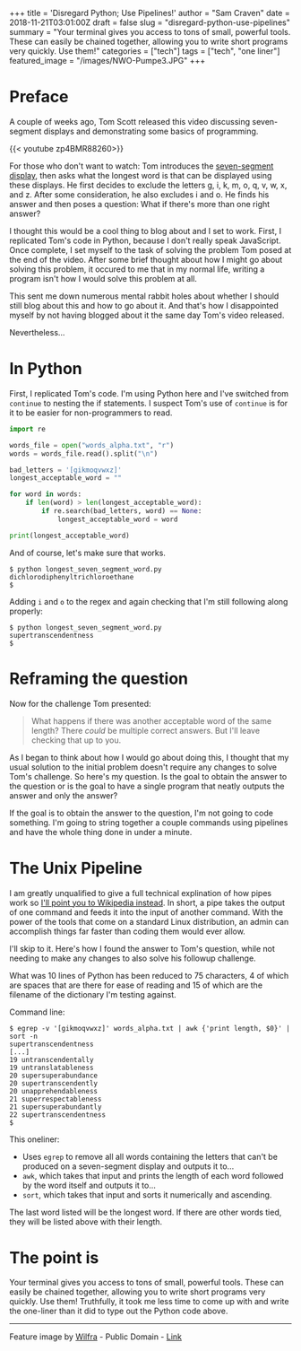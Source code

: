 +++
title = 'Disregard Python; Use Pipelines!'
author = "Sam Craven"
date = 2018-11-21T03:01:00Z
draft = false
slug = "disregard-python-use-pipelines"
summary = "Your terminal gives you access to tons of small, powerful tools. These can easily be chained together, allowing you to write short programs very quickly. Use them!"
categories = ["tech"]
tags = ["tech", "one liner"]
featured_image = "/images/NWO-Pumpe3.JPG"
+++

# Preface

A couple of weeks ago, Tom Scott released this video discussing seven-segment displays and demonstrating some basics of programming.

{{< youtube zp4BMR88260>}}

For those who don't want to watch: Tom introduces the [seven-segment display](https://en.wikipedia.org/wiki/Seven-segment_display), then asks what the longest word is that can be displayed using these displays. He first decides to exclude the letters g, i, k, m, o, q, v, w, x, and z. After some consideration, he also excludes i and o. He finds his answer and then poses a question: What if there's more than one right answer?

I thought this would be a cool thing to blog about and I set to work. First, I replicated Tom's code in Python, because I don't really speak JavaScript. Once complete, I set myself to the task of solving the problem Tom posed at the end of the video. After some brief thought about how I might go about solving this problem, it occured to me that in my normal life, writing a program isn't how I would solve this problem at all.

This sent me down numerous mental rabbit holes about whether I should still blog about this and how to go about it. And that's how I disappointed myself by not having blogged about it the same day Tom's video released.

Nevertheless...

# In Python

First, I replicated  Tom's code. I'm using Python here and I've switched from `continue` to nesting the if statements. I suspect Tom's use of `continue` is for it to be easier for non-programmers to read.

```Python
import re

words_file = open("words_alpha.txt", "r")
words = words_file.read().split("\n")

bad_letters = '[gikmoqvwxz]'
longest_acceptable_word = ""

for word in words:
	if len(word) > len(longest_acceptable_word):
		if re.search(bad_letters, word) == None:
			longest_acceptable_word = word

print(longest_acceptable_word)
```

And of course, let's make sure that works.

```
$ python longest_seven_segment_word.py
dichlorodiphenyltrichloroethane
$
```

Adding `i` and `o` to the regex and again checking that I'm still following along properly:

```
$ python longest_seven_segment_word.py
supertranscendentness
$
```

# Reframing the question

Now for the challenge Tom presented:

>What happens if there was another acceptable word of the same length? There _could_ be multiple correct answers. But I'll leave checking that up to you.

As I began to think about how I would go about doing this, I thought that my usual solution to the initial problem doesn't require any changes to solve Tom's challenge. So here's my question. Is the goal to obtain the answer to the question or is the goal to have a single program that neatly outputs the answer and only the answer?

If the goal is to obtain the answer to the question, I'm not going to code something. I'm going to string together a couple commands using pipelines and have the whole thing done in under a minute.

# The Unix Pipeline
I am greatly unqualified to give a full technical explination of how pipes work so [I'll point you to Wikipedia instead](https://en.wikipedia.org/wiki/Pipeline_\(Unix\)). In short, a pipe takes the output of one command and feeds it into the input of another command. With the power of the tools that come on a standard Linux distribution, an admin can accomplish things far faster than coding them would ever allow.

I'll skip to it. Here's how I found the answer to Tom's question, while not needing to make any changes to also solve his followup challenge.

What was 10 lines of Python has been reduced to 75 characters, 4 of which are spaces that are there for ease of reading and 15 of which are the filename of the dictionary I'm testing against.

Command line:
```
$ egrep -v '[gikmoqvwxz]' words_alpha.txt | awk {'print length, $0}' | sort -n
supertranscendentness
[...]
19 untranscendentally
19 untranslatableness
20 supersuperabundance
20 supertranscendently
20 unapprehendableness
21 superrespectableness
21 supersuperabundantly
22 supertranscendentness
$
```

This oneliner:

* Uses `egrep` to remove all all words containing the letters that can't be produced on a seven-segment display and outputs it to...
* `awk`, which takes that input and prints the length of each word followed by the word itself and outputs it to...
* `sort`, which takes that input and sorts it numerically and ascending.

The last word listed will be the longest word. If there are other words tied, they will be listed above with their length.

# The point is

Your terminal gives you access to tons of small, powerful tools. These can easily be chained together, allowing you to write short programs very quickly. Use them! Truthfully, it took me less time to come up with and write the one-liner than it did to type out the Python code above.

---

Feature image by [Wilfra](https://commons.wikimedia.org/wiki/User:Wilfra) - Public Domain - [Link](https://commons.wikimedia.org/wiki/Pipeline_transport#/media/File:NWO-Pumpe3.JPG)

